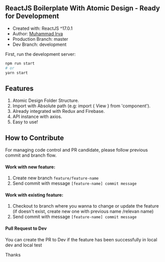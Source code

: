 ## ReactJS Boilerplate With Atomic Design - Ready for Development

- Created with: ReactJS ^17.0.1
- Author: [Muhammad Irva](https://github.com/justirva09)
- Production Branch: master
- Dev Branch: development

First, run the development server:

```bash
npm run start
# or
yarn start
```

## Features

1.  Atomic Design Folder Structure.
2.  Import with Absolute path (e.g: import { View } from 'component').
3.  Already integrated with Redux and Firebase.
4.  API instance with axios.
5.  Easy to use!

## How to Contribute

For managing code control and PR candidate, please follow previous commit and branch flow.

#### Work with new feature:

1. Create new branch `feature/feature-name`
2. Send commit with message `[feature-name] commit message`

#### Work with existing feature:

1. Checkout to branch where you wanna to change or update the feature (if doesn't exist, create new one with previous name /relevan name)
2. Send commit with message `[feature-name] commit message`

#### Pull Request to Dev

You can create the PR to Dev if the feature has been successfully in local dev and local test

Thanks
